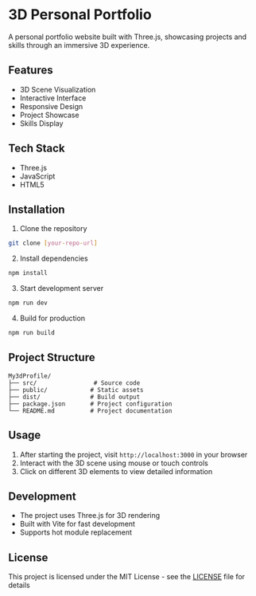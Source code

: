 # 3D Personal Portfolio

A personal portfolio website built with Three.js, showcasing projects and skills through an immersive 3D experience.

## Features

- 3D Scene Visualization
- Interactive Interface
- Responsive Design
- Project Showcase
- Skills Display

## Tech Stack

- Three.js
- JavaScript
- HTML5

## Installation

1. Clone the repository
```bash
git clone [your-repo-url]
```

2. Install dependencies
```bash
npm install
```

3. Start development server
```bash
npm run dev
```

4. Build for production
```bash
npm run build
```

## Project Structure

```
My3dProfile/
├── src/                # Source code
├── public/            # Static assets
├── dist/              # Build output
├── package.json       # Project configuration
└── README.md          # Project documentation
```

## Usage

1. After starting the project, visit `http://localhost:3000` in your browser
2. Interact with the 3D scene using mouse or touch controls
3. Click on different 3D elements to view detailed information

## Development

- The project uses Three.js for 3D rendering
- Built with Vite for fast development
- Supports hot module replacement

## License

This project is licensed under the MIT License - see the [LICENSE](LICENSE) file for details
